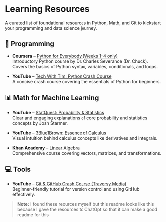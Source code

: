 # Learning Resources

A curated list of foundational resources in Python, Math, and Git to kickstart your programming and data science journey.

## 📘 Programming

- **Coursera** – [Python for Everybody (Weeks 1–4 only)](https://www.coursera.org/specializations/python)  
  Introductory Python course by Dr. Charles Severance (Dr. Chuck). Covers the basics of Python syntax, variables, conditionals, and loops.

- **YouTube** – [Tech With Tim: Python Crash Course](https://www.youtube.com/watch?v=JJmcL1N2KQs)  
  A concise crash course covering the essentials of Python for beginners.

## 📊 Math for Machine Learning

- **YouTube** – [StatQuest: Probability & Statistics](https://www.youtube.com/playlist?list=PLblh5JKOoLUIxGDQs4LFFD--41Vzf-ME1)  
  Clear and engaging explanations of core probability and statistics concepts by Josh Starmer.

- **YouTube** – [3Blue1Brown: Essence of Calculus](https://www.youtube.com/playlist?list=PLZHQObOWTQDMsr9K-rj53DwVRMYO3t5Yr)  
  Visual intuition behind calculus concepts like derivatives and integrals.

- **Khan Academy** – [Linear Algebra](https://www.khanacademy.org/math/linear-algebra)  
  Comprehensive course covering vectors, matrices, and transformations.

## 💻 Tools

- **YouTube** – [Git & GitHub Crash Course (Traversy Media)](https://www.youtube.com/watch?v=SWYqp7iY_Tc)  
  Beginner-friendly tutorial for version control and using GitHub effectively.
>**Note:** I found these reources myself but this readme looks like this because I gave the resources to ChatGpt so that it can make a good readme for this
